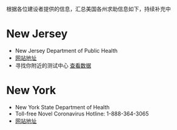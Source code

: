 根据各位建设者提供的信息，汇总美国各州求助信息如下，持续补充中

# New Jersey
- New Jersey Department of Public Health
- [网站地址](https://covid19.nj.gov/)
- 寻找你附近的测试中心 [查看数据](https://covid19.nj.gov/search.html?query=Testing+Centers+in+NJ)

# New York
- New York State Department of Health
- Toll-free Novel Coronavirus Hotline: 1-888-364-3065
- [网站地址](https://coronavirus.health.ny.gov/home)


